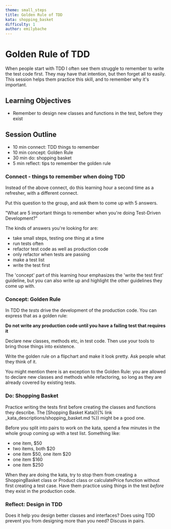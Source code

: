 ```yaml
---
theme: small_steps
title: Golden Rule of TDD
kata: shopping_basket
difficulty: 1
author: emilybache
---
```


# Golden Rule of TDD

When people start with TDD I often see them struggle to remember to write the test code first. They may have that intention, but then forget all to easily. This session helps them practice this skill, and to remember why it's important.

## Learning Objectives

* Remember to design new classes and functions in the test, before they exist

## Session Outline
 
* 10 min connect: TDD things to remember  
* 10 min concept: Golden Rule
* 30 min do: shopping basket
* 5 min reflect: tips to remember the golden rule

### Connect - things to remember when doing TDD
Instead of the above connect, do this learning hour a second time as a refresher, with a different connect.

Put this question to the group, and ask them to come up with 5 answers.

"What are 5 important things to remember when you're doing Test-Driven Development?"

The kinds of answers you're looking for are:

- take small steps, testing one thing at a time
- run tests often
- refactor test code as well as production code
- only refactor when tests are passing
- make a test list
- write the test first

The 'concept' part of this learning hour emphasizes the 'write the test first' guideline, but you can also write up and highlight the other guidelines they come up with.

### Concept: Golden Rule
In TDD the _tests_ drive the development of the production code. You can express that as a golden rule:

**Do not write any production code until you have a failing test that requires it**

Declare new classes, methods etc, in test code. Then use your tools to bring those things into existence.

Write the golden rule on a flipchart and make it look pretty. Ask people what they think of it.

You might mention there is an exception to the Golden Rule: you are allowed to declare new classes and methods while refactoring, so long as they are already covered by existing tests.

### Do: Shopping Basket
Practice writing the tests first before creating the classes and functions they describe. The [Shopping Basket Kata]({% link _kata_descriptions/shopping_basket.md %}) might be a good one.

Before you split into pairs to work on the kata, spend a few minutes in the whole group coming up with a test list. Something like:

- one item, $50
- two items, both $20
- one item $50, one item $20
- one item $160
- one item $250

When they are doing the kata, try to stop them from creating a ShoppingBasket class or Product class or calculatePrice function without first creating a test case. Have them practice using things in the test _before_ they exist in the production code.

### Reflect: Design in TDD
Does it help you design better classes and interfaces? Does using TDD prevent you from designing more than you need? Discuss in pairs. 

